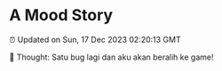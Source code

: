 # A Mood Story

⏰ Updated on Sun, 17 Dec 2023 02:20:13 GMT

💭 Thought: Satu bug lagi dan aku akan beralih ke game!

